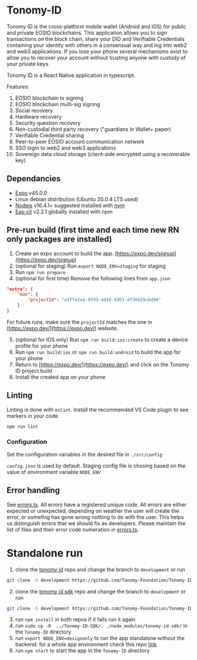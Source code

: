 # Tonomy-ID

Tonomy ID is the cross-platform mobile wallet (Android and iOS) for public and private EOSIO blockchains. This application allows you to sign transactions on the block chain, share your DID and Verifiable Credentials containing your identity with others in a consensual way and log into web2 and web3 applications. If you lose your phone several mechanisms exist to allow you to recover your account without trusting anyone with custody of your private keys.

Tonomy ID is a React Native application in typescript.

Features:

1. EOSIO blockchain tx signing
2. EOSIO blockchain multi-sig signing
3. Social recovery
4. Hardware recovery
5. Security question recovery
6. Non-custodial third party recovery ("guardians in Wallet+ paper)
7. Verifiable Credential sharing
8. Peer-to-peer EOSIO account communication network
9. SSO login to web2 and web3 applications
10. Sovereign data cloud storage (client-side encrypted using a recoverable key)

## Dependancies

- [Expo](https://expo.dev)  v45.0.0
- Linux debian distribution (Ubuntu 20.0.4 LTS used)
- [Nodejs](https://nodejs.org) v16.4.1+ suggested installed with [nvm](https://github.com/nvm-sh/nvm)
- [Eas-cli](https://docs.expo.dev/workflow/expo-cli/) v2.2.1 globally installed with npm

## Pre-run build (first time and each time new RN only packages are installed)

1. Create an expo account to build the app. [https://expo.dev/signup](https://expo.dev/signup)
2. (optional for staging) Run `export NODE_ENV=staging` for staging
3. Run `npm run prepare`
4. (optional for first time) Remove the following lines from `app.json`

```json
"extra": {
    "eas": {
        "projectId": "afffe2ee-9f93-4d18-9361-df30429cbd98"
    }
}
```

For future runs, make sure the `projectId` matches the one in [https://expo.dev/](https://expo.dev/) website.

5. (optional for IOS only) Run `npm run build:ios:create` to create a device profile for your phone
6. Run `npm run build:ios` or `npm run build:android` to build the app for your phone
7. Return to [https://expo.dev/](https://expo.dev/) and click on the Tonomy ID project build
8. Install the created app on your phone


## Linting

Linting is done with `eslint`. Install the recommended VS Code plugin to see markers in your code.

```bash
npm run lint
```

### Configuration

Set the configuration variables in the desired file in `./src/config`

`config.json` is used by default. Staging config file is chosing based on the value of environment variable `NODE_ENV`

## Error handling

See [errors.ts](./src/utils/errors.ts). All errors have a registered unique code. All errors are either expected or unexpected, depending on weather the user will create the error, or somethig has gone wrong nothing to do with the user. This helps us distinguish errors that we should fix as developers. Please maintain the list of files and their error code numeration in [errors.ts](./src/utils/errors.ts).

# Standalone run

1. clone the [tonomy id](https://github.com/Tonomy-Foundation/Tonomy-ID.git) repo and change the branch to `development` or run 
```bash
git clone -b development https://github.com/Tonomy-Foundation/Tonomy-ID.git
```
2. clone the [tonomy id sdk](https://github.com/Tonomy-Foundation/Tonomy-ID-SDK.git) repo and change the branch to `development` or run 

```bash
git clone -b development https://github.com/Tonomy-Foundation/Tonomy-ID-SDK.git
```

3. run `npm install` in both repos if it fails run it again
4. run `sudo cp -R  ../Tonomy-ID-SDK/. ./node_modules/tonomy-id-sdk/` in the `Tonomy-ID` directory
5. run `export NODE_ENV=designonly` to run the app standalone without the backend. for a whole app environment check this repo [link](https://github.com/Tonomy-Foundation/Tonomy-ID-Integration.git)
6. run `npm start` to start the app in the `Tonomy-ID` directory